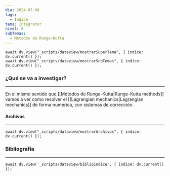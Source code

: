 ```yaml
---
dia: 2024-07-08
tags:
  - Índice
tema: Integrator
nivel: 0
subTemas:
  - Métodos de Runge-Kutta
---
```

```dataviewjs
await dv.view("_scripts/dataview/mostrarSuperTema", { indice: dv.current() });
await dv.view("_scripts/dataview/mostrarSubTemas", { indice: dv.current() });
```
### ¿Qué se va a investigar?
---
En el mismo sentido que [[Métodos de Runge-Kutta|Runge-Kutta methods]] vamos a ver como resolver el [[Lagrangian mechanics|Lagrangian mechanics]] de forma numérica, con sistemas de corrección.


#### Archivos
---
```dataviewjs
await dv.view("_scripts/dataview/mostrarArchivos", { indice: dv.current() });
```


### Bibliografía
---
```dataviewjs
await dv.view('_scripts/dataview/biblioIndice', { indice: dv.current() });
```